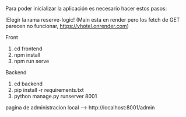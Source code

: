 Para poder inicializar la aplicación es necesario hacer estos pasos:

!Elegir la rama reserve-logic! (Main esta en render pero los fetch de GET parecen no funcionar, https://vhotel.onrender.com)

Front
1. cd frontend
2. npm install
3. npm run serve

Backend
1. cd backend
2. pip install -r requirements.txt
3. python manage.py runserver 8001

pagina de administracion local --> http://localhost:8001/admin
